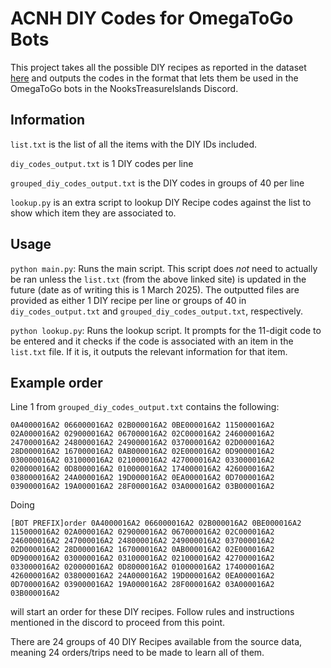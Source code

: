 # ACNH DIY Codes for OmegaToGo Bots
This project takes all the possible DIY recipes as reported in the dataset [here](https://mpql.net/tools/acnh/codes/item-list/) and outputs the codes in the format that lets them be used in the OmegaToGo bots in the NooksTreasureIslands Discord.

## Information
`list.txt` is the list of all the items with the DIY IDs included.

`diy_codes_output.txt` is 1 DIY codes per line

`grouped_diy_codes_output.txt` is the DIY codes in groups of 40 per line

`lookup.py` is an extra script to lookup DIY Recipe codes against the list to show which item they
are associated to.


## Usage
`python main.py`: Runs the main script. This script does *not* need to actually be ran unless the `list.txt` (from the above linked site) is updated in the future (date as of writing this is 1 March 2025). The outputted files are provided as either 1 DIY recipe per line or groups of 40 in `diy_codes_output.txt` and `grouped_diy_codes_output.txt`, respectively.

`python lookup.py`: Runs the lookup script. It prompts for the 11-digit code to be entered and it checks if the code is associated with an item in the `list.txt` file. If it is, it outputs the relevant information for that item.

## Example order
Line 1 from `grouped_diy_codes_output.txt` contains the following:
```
0A4000016A2 066000016A2 02B000016A2 0BE000016A2 115000016A2 02A000016A2 029000016A2 067000016A2 02C000016A2 246000016A2 247000016A2 248000016A2 249000016A2 037000016A2 02D000016A2 28D000016A2 167000016A2 0AB000016A2 02E000016A2 0D9000016A2 030000016A2 031000016A2 021000016A2 427000016A2 033000016A2 020000016A2 0D8000016A2 010000016A2 174000016A2 426000016A2 038000016A2 24A000016A2 19D000016A2 0EA000016A2 0D7000016A2 039000016A2 19A000016A2 28F000016A2 03A000016A2 03B000016A2
```

Doing 
```
[BOT PREFIX]order 0A4000016A2 066000016A2 02B000016A2 0BE000016A2 115000016A2 02A000016A2 029000016A2 067000016A2 02C000016A2 246000016A2 247000016A2 248000016A2 249000016A2 037000016A2 02D000016A2 28D000016A2 167000016A2 0AB000016A2 02E000016A2 0D9000016A2 030000016A2 031000016A2 021000016A2 427000016A2 033000016A2 020000016A2 0D8000016A2 010000016A2 174000016A2 426000016A2 038000016A2 24A000016A2 19D000016A2 0EA000016A2 0D7000016A2 039000016A2 19A000016A2 28F000016A2 03A000016A2 03B000016A2
```
will start an order for these DIY recipes. Follow rules and instructions mentioned in the discord to proceed from this point.

There are 24 groups of 40 DIY Recipes available from the source data, meaning 24 orders/trips need to be made to learn all of them.